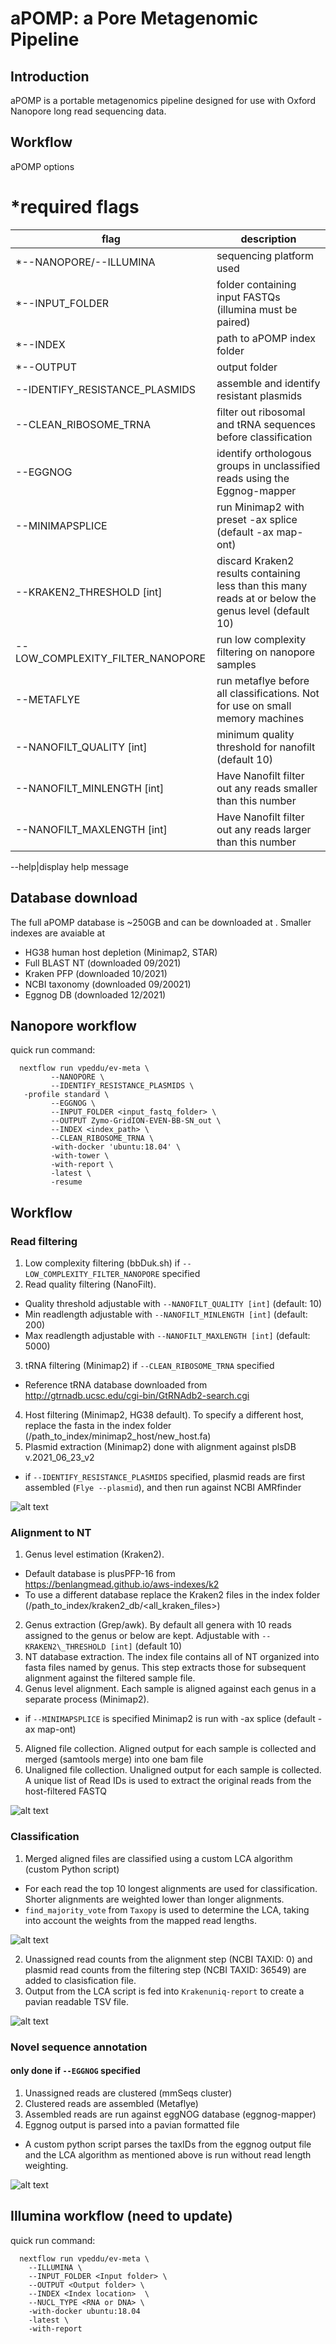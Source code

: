 # aPOMP: a Pore Metagenomic Pipeline

## Introduction
aPOMP is a portable metagenomics pipeline designed for use with Oxford Nanopore long read sequencing data. 

## Workflow 
aPOMP options 

# *required flags
flag| description
-----|-----
*--NANOPORE/--ILLUMINA|sequencing platform used
*--INPUT\_FOLDER|folder containing input FASTQs (illumina must be paired)  
*--INDEX|path to aPOMP index folder
*--OUTPUT|output folder
--IDENTIFY\_RESISTANCE\_PLASMIDS|assemble and identify resistant plasmids 
--CLEAN\_RIBOSOME\_TRNA|filter out ribosomal and tRNA sequences before classification 
--EGGNOG|identify orthologous groups in unclassified reads using  the Eggnog-mapper
--MINIMAPSPLICE|run Minimap2 with preset -ax splice (default -ax map-ont)
--KRAKEN2\_THRESHOLD [int]|discard Kraken2 results containing less than this many reads at or below the genus level (default 10)
--LOW_COMPLEXITY_FILTER_NANOPORE|run low complexity filtering on nanopore samples
--METAFLYE|run metaflye before all classifications. Not for use on small memory machines
--NANOFILT\_QUALITY [int]|minimum quality threshold for nanofilt (default 10) 
--NANOFILT_MINLENGTH [int]| Have Nanofilt filter out any reads smaller than this number 
--NANOFILT_MAXLENGTH [int]| Have Nanofilt filter out any reads larger than this number 

--help|display help message
## Database download 
The full aPOMP database is ~250GB and can be downloaded at <insert tarball link>. Smaller indexes are avaiable at <build smaller indexes>
* HG38 human host depletion (Minimap2, STAR)
* Full BLAST NT (downloaded 09/2021)
* Kraken PFP (downloaded 10/2021) 
* NCBI taxonomy (downloaded 09/20021)
* Eggnog DB (downloaded 12/2021)

## Nanopore workflow
quick run command:  
```
  nextflow run vpeddu/ev-meta \		
		 --NANOPORE \
		 --IDENTIFY_RESISTANCE_PLASMIDS \
   -profile standard \
		 --EGGNOG \
		 --INPUT_FOLDER <input_fastq_folder> \
		 --OUTPUT Zymo-GridION-EVEN-BB-SN_out \
		 --INDEX <index_path> \
		 --CLEAN_RIBOSOME_TRNA \
		 -with-docker 'ubuntu:18.04' \
		 -with-tower \
		 -with-report \
		 -latest \
		 -resume
```
## Workflow 
### Read filtering 
1. Low complexity filtering (bbDuk.sh) if `--LOW_COMPLEXITY_FILTER_NANOPORE` specified
2. Read quality filtering (NanoFilt). 
  * Quality threshold adjustable with `--NANOFILT_QUALITY [int]` (default: 10) 
  * Min readlength adjustable with `--NANOFILT_MINLENGTH [int]` (default: 200)
  * Max readlength adjustable with `--NANOFILT_MAXLENGTH [int]` (default: 5000)
3. tRNA filtering (Minimap2) if `--CLEAN_RIBOSOME_TRNA` specified 
  * Reference tRNA database downloaded from http://gtrnadb.ucsc.edu/cgi-bin/GtRNAdb2-search.cgi
4. Host filtering (Minimap2, HG38 default). To specify a different host, replace the fasta in the index folder (/path_to_index/minimap2_host/new_host.fa) 
5. Plasmid extraction (Minimap2) done with alignment against plsDB v.2021_06_23_v2
  * if `--IDENTIFY_RESISTANCE_PLASMIDS` specified, plasmid reads are first assembled (`Flye --plasmid`), and then run against NCBI AMRfinder 

![alt text](https://github.com/vpeddu/ev-meta/blob/main/img/read_filtering.png)

### Alignment to NT 
1. Genus level estimation (Kraken2). 
  * Default database is plusPFP-16 from https://benlangmead.github.io/aws-indexes/k2
  * To use a different database replace the Kraken2 files in the index folder (/path_to_index/kraken2_db/<all_kraken_files>) 
2. Genus extraction (Grep/awk). By default all genera with 10 reads assigned to the genus or below are kept. Adjustable with `--KRAKEN2\_THRESHOLD [int]` (default 10)
3. NT database extraction. The index file contains all of NT organized into fasta files named by genus. This step extracts those for subsequent alignment against the filtered sample file. 
4. Genus level alignment. Each sample is aligned against each genus in a separate process (Minimap2).
* if `--MINIMAPSPLICE` is specified Minimap2 is run with -ax splice (default -ax map-ont) 
5. Aligned file collection. Aligned output for each sample is collected and merged (samtools merge) into one bam file 
6. Unaligned file collection. Unaligned output for each sample is collected. A unique list of Read IDs is used to extract the original reads from the host-filtered FASTQ 
	
![alt text](https://github.com/vpeddu/ev-meta/blob/main/img/alignment.png)
	
### Classification 
1. Merged aligned files are classified using a custom LCA algorithm (custom Python script) 
* For each read the top 10 longest alignments are used for classification. Shorter alignments are weighted lower than longer alignments. 
* `find_majority_vote` from `Taxopy` is used to determine the LCA, taking into account the weights from the mapped read lengths. 
	
![alt text](https://github.com/vpeddu/ev-meta/blob/main/img/lca.png)

2. Unassigned read counts from the alignment step (NCBI TAXID: 0) and plasmid read counts from the filtering step (NCBI TAXID: 36549) are added to clasisfication file. 
3. Output from the LCA script is fed into `Krakenuniq-report` to create a pavian readable TSV file. 
	
![alt text](https://github.com/vpeddu/ev-meta/blob/main/img/classification.png)

### Novel sequence annotation
#### only done if `--EGGNOG` specified
1. Unassigned reads are clustered (mmSeqs cluster)
2. Clustered reads are assembled (Metaflye) 
3. Assembled reads are run against eggNOG database (eggnog-mapper) 
4. Eggnog output is parsed into a pavian formatted file 
  * A custom python script parses the taxIDs from the eggnog output file and the LCA algorithm as mentioned above is run without read length weighting. 
	
![alt text](https://github.com/vpeddu/ev-meta/blob/main/img/unassigned_classification.png)


	

	
## Illumina workflow (need to update)
quick run command:  
```
  nextflow run vpeddu/ev-meta \
    --ILLUMINA \
	--INPUT_FOLDER <Input folder> \
	--OUTPUT <Output folder> \
	--INDEX <Index location>  \
	--NUCL_TYPE <RNA or DNA> \
	-with-docker ubuntu:18.04 
    -latest \
    -with-report 
```

